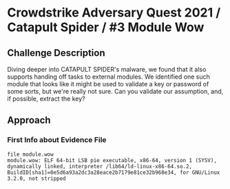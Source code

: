 # Crowdstrike Adversary Quest 2021 / Catapult Spider / #3 Module Wow

## Challenge Description
Diving deeper into CATAPULT SPIDER's malware, we found that it also supports handing off tasks to external modules. We identified one such module that looks like it might be used to validate a key or password of some sorts, but we're really not sure.
Can you validate our assumption, and, if possible, extract the key?

## Approach

### First Info about Evidence File
```
file module.wow 
module.wow: ELF 64-bit LSB pie executable, x86-64, version 1 (SYSV), dynamically linked, interpreter /lib64/ld-linux-x86-64.so.2, BuildID[sha1]=0e5d6a93a2dc3a28eace2b7179e81ce32b968e34, for GNU/Linux 3.2.0, not stripped
```


